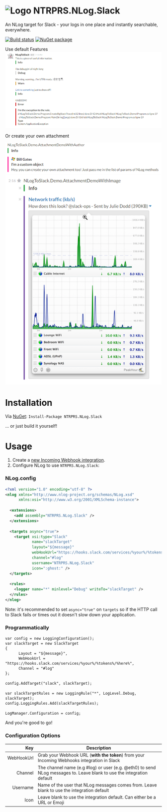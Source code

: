 ![Logo](https://raw.githubusercontent.com/ntrprs/NTRPRS.NLog.Slack/master/nuget.png)
NTRPRS.NLog.Slack
==========
An NLog target for Slack - your logs in one place and instantly searchable, everywhere.

[![Build status](https://ci.appveyor.com/api/projects/status/bmdsm0gqsd5luk79?svg=true)](https://ci.appveyor.com/project/leobuskin/ntrprs-nlog-slack) [![NuGet package](https://img.shields.io/badge/nuget-v5.0-blue.svg)](https://www.nuget.org/packages/NTRPRS.NLog.Slack)

Use default Features
![NTRPRS.NLog.Slack](example.png)

Or create your own attachment

![NTRPRS.NLog.Slack](exampleWithAuthor.png)
![NTRPRS.NLog.Slack](exampleWithImage.png)

Installation
============
Via [NuGet](https://www.nuget.org/packages/NTRPRS.NLog.Slack/): ```Install-Package NTRPRS.NLog.Slack```

... or just build it yourself!

Usage
=====
1. Create a [new Incoming Webhook integration](https://slack.com/apps/A0F7XDUAZ-incoming-webhooks).
2. Configure NLog to use `NTRPRS.NLog.Slack`:

### NLog.config

```xml
<?xml version="1.0" encoding="utf-8" ?>
<nlog xmlns="http://www.nlog-project.org/schemas/NLog.xsd"
      xmlns:xsi="http://www.w3.org/2001/XMLSchema-instance">

  <extensions>
    <add assembly="NTRPRS.NLog.Slack" />
  </extensions>

  <targets async="true">
    <target xsi:type="Slack"
            name="slackTarget"
            layout="${message}"
            webHookUrl="https://hooks.slack.com/services/%your%/%tokens%/%here%"
            channel="#log"
            username="NTRPRS.NLog.Slack"
            icon=":ghost:" />
  </targets>

  <rules>
    <logger name="*" minlevel="Debug" writeTo="slackTarget" />
  </rules>
</nlog>
```

Note: it's recommended to set ```async="true"``` on `targets` so if the HTTP call to Slack fails or times out it doesn't slow down your application.

### Programmatically 

```
var config = new LoggingConfiguration();
var slackTarget = new SlackTarget
{
      Layout = "${message}",
      WebHookUrl = "https://hooks.slack.com/services/%your%/%tokens%/%here%",
      Channel = "#log"
};

config.AddTarget("slack", slackTarget);

var slackTargetRules = new LoggingRule("*", LogLevel.Debug, slackTarget);
config.LoggingRules.Add(slackTargetRules);

LogManager.Configuration = config;
```

And you're good to go!

### Configuration Options

Key        | Description
----------:| -----------
WebHookUrl | Grab your Webhook URL (__with the token__) from your Incoming Webhooks integration in Slack
Channel    | The channel name (e.g #log) or user (e.g. @eth0) to send NLog messages to. Leave blank to use the integration default
Username   | Name of the user that NLog messages comes from. Leave blank to use the integration default
Icon       | Leave blank to use the integration default. Can either be a URL or Emoji
